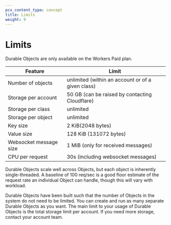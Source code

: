 ```yaml
---
pcx_content_type: concept
title: Limits
weight: 9
---
```


# Limits

Durable Objects are only available on the Workers Paid plan.


| Feature                                    | Limit                                             |
| ------------------------------------------ | --------------------------------------------------|
|  Number of objects                         | unlimited (within an account or of a given class) |
|  Storage per account                       | 50 GB (can be raised by contacting Cloudflare)    |
|  Storage per class                         | unlimited                                         |
|  Storage per object                        | unlimited                                         |
|  Key size                                  | 2 KiB(2048 bytes)                                 |
|  Value size                                | 128 KiB (131072 bytes)                            |
|  Websocket message size                    | 1 MiB (only for received messages)                |
|  CPU per request                           | 30s (including websocket messages)                |



Durable Objects scale well across Objects, but each object is inherently single-threaded. A baseline of 100 req/sec is a good floor estimate of the request rate an individual Object can handle, though this will vary with workload.

Durable Objects have been built such that the number of Objects in the system do not need to be limited. You can create and run as many separate Durable Objects as you want. The main limit to your usage of Durable Objects is the total storage limit per account. If you need more storage, contact your account team.

